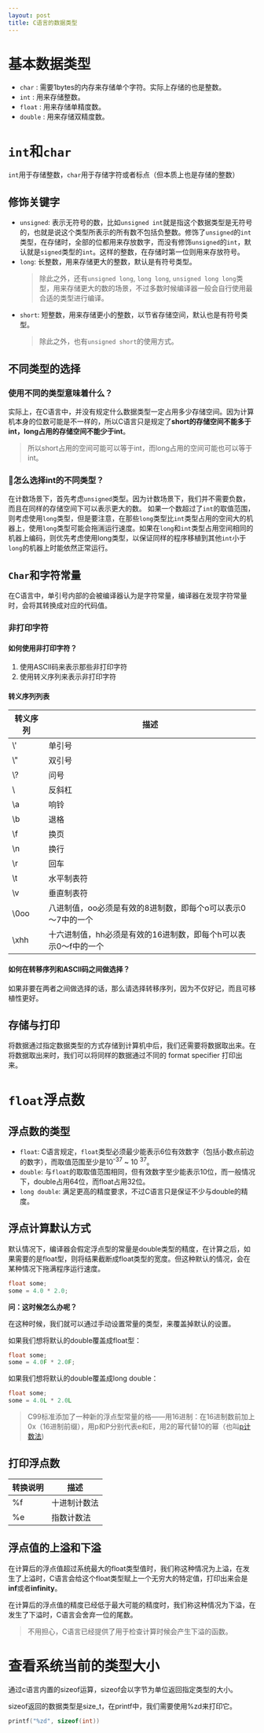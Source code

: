 ```yaml
---
layout: post
title: C语言的数据类型
---
```


# 基本数据类型

- `char` : 需要1bytes的内存来存储单个字符。实际上存储的也是整数。
- `int` : 用来存储整数。
- `float` : 用来存储单精度数。
- `double` : 用来存储双精度数。

# `int`和`char`
`int`用于存储整数，`char`用于存储字符或者标点（但本质上也是存储的整数）
## 修饰关键字
- `unsigned`: 表示无符号的数，比如`unsigned int`就是指这个数据类型是无符号的，也就是说这个类型所表示的所有数不包括负整数。修饰了`unsigned`的`int`类型，在存储时，全部的位都用来存放数字，而没有修饰`unsigned`的`int`，默认就是`signed`类型的`int`。这样的整数，在存储时第一位则用来存放符号。
- `long`: 长整数，用来存储更大的整数，默认是有符号类型。
    > 除此之外，还有`unsigned long`, `long long`, `unsigned long long`类型，用来存储更大的数的场景，不过多数时候编译器一般会自行使用最合适的类型进行编译。
- `short`: 短整数，用来存储更小的整数，以节省存储空间，默认也是有符号类型。
    > 除此之外，也有`unsigned short`的使用方式。

## 不同类型的选择

### 使用不同的类型意味着什么？
实际上，在C语言中，并没有规定什么数据类型一定占用多少存储空间。因为计算机本身的位数可能是不一样的，所以C语言只是规定了**short的存储空间不能多于int，long占用的存储空间不能少于int**。

> 所以short占用的空间可能可以等于int，而long占用的空间可能也可以等于int。

### 怎么选择int的不同类型？
在计数场景下，首先考虑`unsigned`类型。因为计数场景下，我们并不需要负数，而且在同样的存储空间下可以表示更大的数。
如果一个数超过了`int`的取值范围，则考虑使用`long`类型，但是要注意，在那些`long`类型比`int`类型占用的空间大的机器上，使用`long`类型可能会拖🈵️运行速度。如果在`long`和`int`类型占用空间相同的机器上编码，则优先考虑使用long类型，以保证同样的程序移植到其他`int`小于`long`的机器上时能依然正常运行。


## `Char`和字符常量
在C语言中，单引号内部的会被编译器认为是字符常量，编译器在发现字符常量时，会将其转换成对应的代码值。

### 非打印字符

#### 如何使用非打印字符？
1. 使用ASCII码来表示那些非打印字符
2. 使用转义序列来表示非打印字符

#### 转义序列列表
|  转义序列   | 描述  |
|  ----  | ----  |
|   \\'	|  单引号 |
| \\" |	双引号 |
| \\? |	问号 |
| \\ |	反斜杠 |
| \\a |	响铃 |
| \\b |	退格 |
| \\f |	换页 |
| \\n |	换行 |
| \\r |	回车 |
| \\t |	水平制表符 |
| \\v |	垂直制表符 |
| \\0oo | 八进制值，oo必须是有效的8进制数，即每个o可以表示0～7中的一个 |
| \\xhh | 十六进制值，hh必须是有效的16进制数，即每个h可以表示0～f中的一个 |

#### 如何在转移序列和ASCII码之间做选择？
如果非要在两者之间做选择的话，那么请选择转移序列，因为不仅好记，而且可移植性更好。

## 存储与打印

将数据通过指定数据类型的方式存储到计算机中后，我们还需要将数据取出来。在将数据取出来时，我们可以将同样的数据通过不同的 format specifier 打印出来。

# `float`浮点数

## 浮点数的类型
- `float`: C语言规定，`float`类型必须最少能表示6位有效数字（包括小数点前边的数字），而取值范围至少是10<sup>-37</sup> ~ 10 <sup>37</sup>。
- `double`: 与`float`的取取值范围相同，但有效数字至少能表示10位，而一般情况下，double占用64位，而float占用32位。
- `long double`: 满足更高的精度要求，不过C语言只是保证不少与double的精度。

## 浮点计算默认方式
默认情况下，编译器会假定浮点型的常量是double类型的精度，在计算之后，如果需要的是float型，则将结果截断成float类型的宽度。但这种默认的情况，会在某种情况下拖满程序运行速度。

```c
float some; 
some = 4.0 * 2.0;
```
**问：这时候怎么办呢？**

在这种时候，我们就可以通过手动设置常量的类型，来覆盖掉默认的设置。

如果我们想将默认的double覆盖成float型：
```c
float some;
some = 4.0F * 2.0F;
```
如果我们想将默认的double覆盖成long double：
```c
float some;
some = 4.0L * 2.0L
```

> C99标准添加了一种新的浮点型常量的格——用16进制：在16进制数前加上0x（16进制前缀），用p和P分别代表e和E，用2的幂代替10的幂（也叫[p计数法]())

## 打印浮点数

| 转换说明 | 描述  |
|  ----  | ----  |
| %f | 十进制计数法 |
| %e | 指数计数法| 


## 浮点值的上溢和下溢

在计算后的浮点值超过系统最大的float类型值时，我们称这种情况为上溢，在发生了上溢时，C语言会给这个float类型赋上一个无穷大的特定值，打印出来会是**inf**或者**infinity**。

在计算后的浮点值的精度已经低于最大可能的精度时，我们称这种情况为下溢，在发生了下溢时，C语言会舍弃一位的尾数。
>不用担心，C语言已经提供了用于检查计算时候会产生下溢的函数。

# 查看系统当前的类型大小

通过c语言内置的sizeof运算，sizeof会以字节为单位返回指定类型的大小。

sizeof返回的数据类型是size_t，在printf中，我们需要使用%zd来打印它。

```c
printf("%zd", sizeof(int))